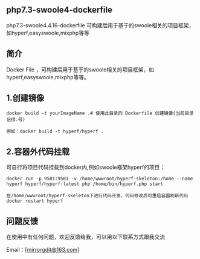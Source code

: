 ## php7.3-swoole4-dockerfile
php7.3-swoole4.4.16-dockerfile  可构建后用于基于的swoole相关的项目框架，如hyperf,easyswoole,mixphp等等

## 简介
Docker File ，可构建后用于基于的swoole相关的项目框架，如hyperf,easyswoole,mixphp等等。


## 1.创建镜像
```
docker build -t yourImageName .# 使用此目录的 Dockerfile 创建镜像(当前目录 记得.号)

例如：docker build -t hyperf/hyperf .   
```

## 2.容器外代码挂载
可自行将项目代码挂载到docker内,例如swoole框架hyperf的项目：
```
docker run -p 9501:9501 -v /home/wwwroot/hyperf-skeleton:/home --name hyperf hyperf/hyperf:latest php /home/bin/hyperf.php start
```

```
在/home/wwwroot/hyperf-skeleton下进行代码开发，代码修改后可重启容器刷新代码 docker restart hyperf
```

## 问题反馈

在使用中有任何问题，欢迎反馈给我，可以用以下联系方式跟我交流

Email：[mirrorgdit@163.com]




